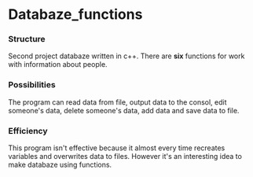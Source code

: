 # Databaze_functions

### Structure
Second project databaze written in c++. There are **six** functions for work with information about people.

### Possibilities
The program can read data from file, output data to the consol, edit someone's data, delete someone's data, add data and save data to file.

### Efficiency
This program isn't effective because it almost every time recreates variables and overwrites data to files.
However it's an interesting idea to make databaze using functions.




